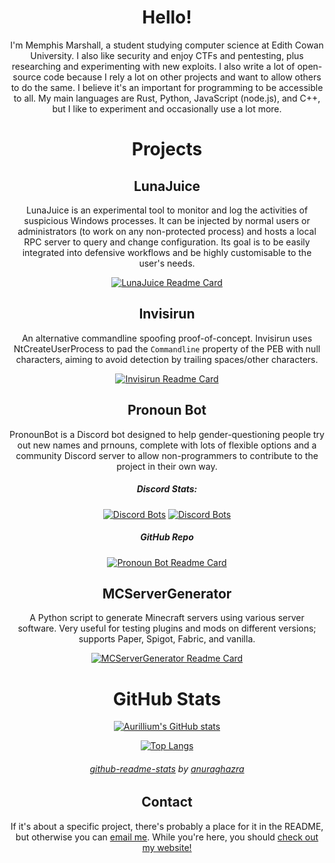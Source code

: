 <div align="center">

# Hello!

I'm Memphis Marshall, a student studying computer science at Edith Cowan University. I also like security and enjoy CTFs and pentesting, plus researching and experimenting with new exploits. I also write a lot of open-source code because I rely a lot on other projects and want to allow others to do the same. I believe it's an important for programming to be accessible to all. My main languages are Rust, Python, JavaScript (node.js), and C++, but I like to experiment and occasionally use a lot more.

# Projects
## LunaJuice
LunaJuice is an experimental tool to monitor and log the activities of suspicious Windows processes. It can be injected by normal users or administrators (to work on any non-protected process) and hosts a local RPC server to query and change configuration. Its goal is to be easily integrated into defensive workflows and be highly customisable to the user's needs.

[![LunaJuice Readme Card](https://github-readme-stats.vercel.app/api/pin/?username=aurillium&repo=lunajuice&theme=algolia)](https://github.com/Aurillium/LunaJuice)

## Invisirun
An alternative commandline spoofing proof-of-concept. Invisirun uses NtCreateUserProcess to pad the `Commandline` property of the PEB with null characters, aiming to avoid detection by trailing spaces/other characters.

[![Invisirun Readme Card](https://github-readme-stats.vercel.app/api/pin/?username=aurillium&repo=invisirun&theme=algolia)](https://github.com/Aurillium/Invisirun)

## Pronoun Bot
PronounBot is a Discord bot designed to help gender-questioning people try out new names and prnouns, complete with lots of flexible options and a community Discord server to allow non-programmers to contribute to the project in their own way.
##### Discord Stats:
[![Discord Bots](https://top.gg/api/widget/servers/983907393823969312.svg)](https://top.gg/bot/983907393823969312) [![Discord Bots](https://top.gg/api/widget/upvotes/983907393823969312.svg)](https://top.gg/bot/983907393823969312)
##### GitHub Repo
[![Pronoun Bot Readme Card](https://github-readme-stats.vercel.app/api/pin/?username=aurillium&repo=pronounbot&theme=algolia)](https://github.com/Aurillium/PronounBot)

## MCServerGenerator
A Python script to generate Minecraft servers using various server software. Very useful for testing plugins and mods on different versions; supports Paper, Spigot, Fabric, and vanilla.

[![MCServerGenerator Readme Card](https://github-readme-stats.vercel.app/api/pin/?username=aurillium&repo=mcservergenerator&theme=algolia)](https://github.com/Aurillium/MCServerGenerator)

<!--
### Mindbreaker
An optimising compiler for a questionably named 8-character programming language. While it's not very useful practically it was a good learning excerise about low level languages. Compatible with linking programs.
  
[![Mindbreaker Readme Card](https://github-readme-stats.vercel.app/api/pin/?username=aurillium&repo=Mindbreaker&theme=algolia)](https://github.com/Aurillium/mindbreaker)

### SlashCommandBase
A modular Discord bot system for Discord.js. Every file contains code to handle one kind of interaction, which are organised into folders. An earlier version of this is what I used to make PronounBot.

[![SlashCommandBase Readme Card](https://github-readme-stats.vercel.app/api/pin/?username=aurillium&repo=SlashCommandBase&theme=algolia)](https://github.com/Aurillium/SlashCommandBase)
-->
# GitHub Stats

[![Aurillium's GitHub stats](https://github-readme-stats.vercel.app/api?username=aurillium&theme=algolia)](https://github.com/anuraghazra/github-readme-stats)

[![Top Langs](https://github-readme-stats.vercel.app/api/top-langs/?username=aurillium&theme=algolia&layout=compact)](https://github.com/anuraghazra/github-readme-stats)

###### [github-readme-stats](https://github.com/anuraghazra/github-readme-stats) by [anuraghazra](https://github.com/anuraghazra)

## Contact

If it's about a specific project, there's probably a place for it in the README, but otherwise you can [email me](mailto:memphism2003@gmail.com). While you're here, you should [check out my website!](https://aurillium.space)

</div>
